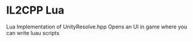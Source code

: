# IL2CPP Lua
Lua Implementation of UnityResolve.hpp
Opens an UI in game where you can write luau scripts